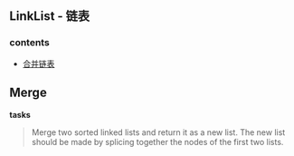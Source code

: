 ## LinkList - 链表

### contents

- [合并链表](merge)

## Merge

**tasks**
> Merge two sorted linked lists and return it as a new list.
The new list should be made by splicing together the nodes of
the first two lists.